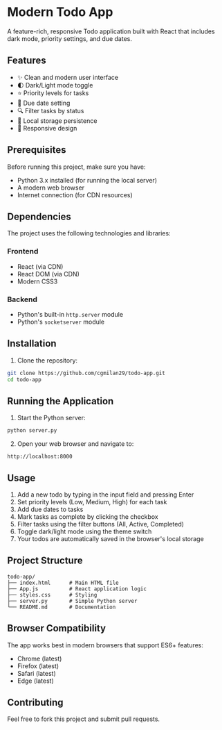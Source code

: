 # Modern Todo App

A feature-rich, responsive Todo application built with React that includes dark mode, priority settings, and due dates.

## Features

- ✨ Clean and modern user interface
- 🌓 Dark/Light mode toggle
- ⭐ Priority levels for tasks
- 📅 Due date setting
- 🔍 Filter tasks by status
- 💾 Local storage persistence
- 📱 Responsive design

## Prerequisites

Before running this project, make sure you have:
- Python 3.x installed (for running the local server)
- A modern web browser
- Internet connection (for CDN resources)

## Dependencies

The project uses the following technologies and libraries:

### Frontend
- React (via CDN)
- React DOM (via CDN)
- Modern CSS3

### Backend
- Python's built-in `http.server` module
- Python's `socketserver` module

## Installation

1. Clone the repository:
```bash
git clone https://github.com/cgmilan29/todo-app.git
cd todo-app
```

## Running the Application

1. Start the Python server:
```bash
python server.py
```

2. Open your web browser and navigate to:
```
http://localhost:8000
```

## Usage

1. Add a new todo by typing in the input field and pressing Enter
2. Set priority levels (Low, Medium, High) for each task
3. Add due dates to tasks
4. Mark tasks as complete by clicking the checkbox
5. Filter tasks using the filter buttons (All, Active, Completed)
6. Toggle dark/light mode using the theme switch
7. Your todos are automatically saved in the browser's local storage

## Project Structure

```
todo-app/
├── index.html      # Main HTML file
├── App.js          # React application logic
├── styles.css      # Styling
├── server.py       # Simple Python server
└── README.md       # Documentation
```

## Browser Compatibility

The app works best in modern browsers that support ES6+ features:
- Chrome (latest)
- Firefox (latest)
- Safari (latest)
- Edge (latest)

## Contributing

Feel free to fork this project and submit pull requests.
